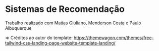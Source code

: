 # Sistemas de Recomendação

Trabalho realizado com Matias Giuliano, Menderson Costa e Paulo Albuquerque

=> Créditos ao autor do template: https://themewagon.com/themes/free-tailwind-css-landing-page-website-template-landing/
